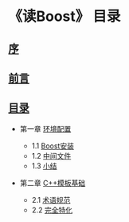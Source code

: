 # 《读Boost》 目录

## [序](00.01.序.md)
## [前言](00.02.前言.md)
## [目录](preface.md)

- 第一章 [环境配置](01.00.Boost环境配置.md)

	- 1.1 [Boost安装](01.01.Boost安装.md)
	- 1.2 [中间文件](01.02.中间文件.md)
	- 1.3 [小结](01.03.小结.md)

- 第二章 [C++模板基础](02.00.C++模板基础.md)

	- 2.1 [术语规范](02.01.术语规范.md)
	- 2.2 [完全特化](02.02.完全特化.md)
